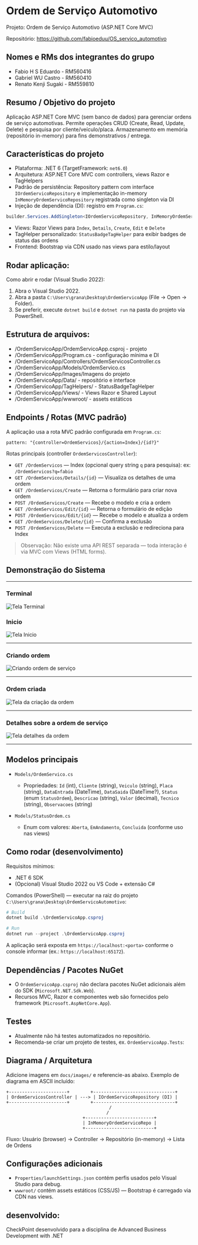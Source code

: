 # Ordem de Serviço Automotivo

Projeto: Ordem de Serviço Automotivo (ASP.NET Core MVC)

Repositório: https://github.com/fabioeduu/OS_servico_automotivo


## Nomes e RMs dos integrantes do grupo

- Fabio H S Eduardo - RM560416
- Gabriel WU Castro - RM560410
- Renato Kenji Sugaki - RM559810


## Resumo / Objetivo do projeto

Aplicação ASP.NET Core MVC (sem banco de dados) para gerenciar ordens de serviço automotivas.
Permite operações CRUD (Create, Read, Update, Delete) e pesquisa por cliente/veículo/placa.
Armazenamento em memória (repositório in-memory) para fins demonstrativos / entrega.


## Características do projeto

- Plataforma: .NET 6 (TargetFramework: `net6.0`)
- Arquitetura: ASP.NET Core MVC com controllers, views Razor e TagHelpers
- Padrão de persistência: Repository pattern com interface `IOrdemServicoRepository` e implementação in-memory `InMemoryOrdemServicoRepository` registrada como singleton via DI
- Injeção de dependência (DI): registro em `Program.cs`:

```csharp
builder.Services.AddSingleton<IOrdemServicoRepository, InMemoryOrdemServicoRepository>();
```

- Views: Razor Views para `Index`, `Details`, `Create`, `Edit` e `Delete`
- TagHelper personalizado: `StatusBadgeTagHelper` para exibir badges de status das ordens
- Frontend: Bootstrap via CDN usado nas views para estilo/layout

## Rodar aplicação:

Como abrir e rodar (Visual Studio 2022):
1. Abra o Visual Studio 2022.
2. Abra a pasta `C:\Users\grana\Desktop\OrdemServicoApp` (File -> Open -> Folder).
3. Se preferir, execute `dotnet build` e `dotnet run` na pasta do projeto via PowerShell.

## Estrutura de arquivos:
- /OrdemServicoApp/OrdemServicoApp.csproj - projeto
- /OrdemServicoApp/Program.cs - configuração mínima e DI
- /OrdemServicoApp/Controllers/OrdemServicosController.cs
- /OrdemServicoApp/Models/OrdemServico.cs
- /OrdemServicoApp/Images/Imagens do projeto
- /OrdemServicoApp/Data/ - repositório e interface
- /OrdemServicoApp/TagHelpers/ - StatusBadgeTagHelper
- /OrdemServicoApp/Views/ - Views Razor e Shared Layout
- /OrdemServicoApp/wwwroot/ - assets estáticos

## Endpoints / Rotas (MVC padrão)

A aplicação usa a rota MVC padrão configurada em `Program.cs`:

```
pattern: "{controller=OrdemServicos}/{action=Index}/{id?}"
```

Rotas principais (controller `OrdemServicosController`):

- `GET /OrdemServicos` — Index (opcional query string `q` para pesquisa): ex: `/OrdemServicos?q=fabio`
- `GET /OrdemServicos/Details/{id}` — Visualiza os detalhes de uma ordem
- `GET /OrdemServicos/Create` — Retorna o formulário para criar nova ordem
- `POST /OrdemServicos/Create` — Recebe o modelo e cria a ordem
- `GET /OrdemServicos/Edit/{id}` — Retorna o formulário de edição
- `POST /OrdemServicos/Edit/{id}` — Recebe o modelo e atualiza a ordem
- `GET /OrdemServicos/Delete/{id}` — Confirma a exclusão
- `POST /OrdemServicos/Delete` — Executa a exclusão e redireciona para Index

> Observação: Não existe uma API REST separada — toda interação é via MVC com Views (HTML forms).

## Demonstração do Sistema

---
### Terminal
![Tela Terminal](Images/terminal.png)

### Inicio
![Tela Inicio](Images/tela_inicio.png)

---

### Criando ordem
![Criando ordem de serviço](Images/criar_ordem.png)

---

### Ordem criada
![Tela da criação da ordem](Images/ordem_criada.png)

---

### Detalhes sobre a ordem de serviço
![Tela detalhes da ordem](Images/detalhes.png)

---

## Modelos principais

- `Models/OrdemServico.cs`
  - Propriedades: `Id` (int), `Cliente` (string), `Veiculo` (string), `Placa` (string), `DataEntrada` (DateTime), `DataSaida` (DateTime?), `Status` (enum `StatusOrdem`), `Descricao` (string), `Valor` (decimal), `Tecnico` (string), `Observacoes` (string)

- `Models/StatusOrdem.cs`
  - Enum com valores: `Aberta`, `EmAndamento`, `Concluida` (conforme uso nas views)


## Como rodar (desenvolvimento)

Requisitos mínimos:

- .NET 6 SDK
- (Opcional) Visual Studio 2022 ou VS Code + extensão C#

Comandos (PowerShell) — executar na raiz do projeto `C:\Users\grana\Desktop\OrdemServicoAutomotivo`:

```powershell
# Build
dotnet build .\OrdemServicoApp.csproj

# Run
dotnet run --project .\OrdemServicoApp.csproj
```

A aplicação será exposta em `https://localhost:<porta>` conforme o console informar (ex.: `https://localhost:65172`).


## Dependências / Pacotes NuGet

- O `OrdemServicoApp.csproj` não declara pacotes NuGet adicionais além do SDK (`Microsoft.NET.Sdk.Web`).
- Recursos MVC, Razor e componentes web são fornecidos pelo framework (`Microsoft.AspNetCore.App`).


## Testes

- Atualmente não há testes automatizados no repositório.
- Recomenda-se criar um projeto de testes, ex. `OrdemServicoApp.Tests`:


## Diagrama / Arquitetura

Adicione imagens em `docs/images/` e referencie-as abaixo. Exemplo de diagrama em ASCII incluído:

```
+----------------------+        +-------------------------------+
| OrdemServicosController | ---> | IOrdemServicoRepository (DI) |
+----------------------+        +-------------------------------+
                                       /
                                      /
                             +--------------------------+
                             | InMemoryOrdemServicoRepo |
                             +--------------------------+
```

Fluxo: Usuário (browser) -> Controller -> Repositório (in-memory) -> Lista de Ordens

## Configurações adicionais

- `Properties/launchSettings.json` contém perfis usados pelo Visual Studio para debug.
- `wwwroot/` contém assets estáticos (CSS/JS) — Bootstrap é carregado via CDN nas views.

## desenvolvido:

CheckPoint desenvolvido para a disciplina de Advanced Business Development with .NET
